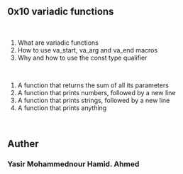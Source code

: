 <html>
	<head>
		<h2>0x10 variadic functions</h2>
	</head>
	<body>
		</br>
		<ol>
			<li>What are variadic functions</li>
			<li>How to use va_start, va_arg and va_end macros</li>
			<li>Why and how to use the const type qualifier</li>
			</ol>
			</br>
			<ol>
			<li>A function that returns the sum of all its parameters</li>
			<li>A function that prints numbers, followed by a new line</li>
			<li>A function that prints strings, followed by a new line</li>
			<li>A function that prints anything</li>
		</ol>
		</br>
		<h2>Auther</h2>
		<h3> Yasir Mohammednour Hamid. Ahmed</h3>
	</body>
</html>
